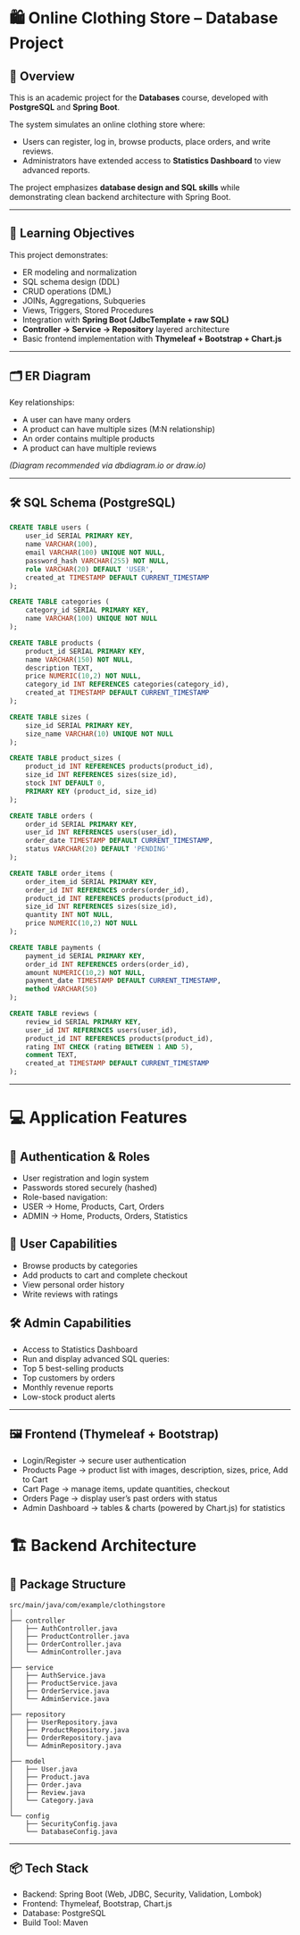 # 🛍️ Online Clothing Store – Database Project

## 📖 Overview
This is an academic project for the **Databases** course, developed with **PostgreSQL** and **Spring Boot**.

The system simulates an online clothing store where:
- Users can register, log in, browse products, place orders, and write reviews.
- Administrators have extended access to **Statistics Dashboard** to view advanced reports.

The project emphasizes **database design and SQL skills** while demonstrating clean backend architecture with Spring Boot.

---

## 🎯 Learning Objectives
This project demonstrates:
- ER modeling and normalization
- SQL schema design (DDL)
- CRUD operations (DML)
- JOINs, Aggregations, Subqueries
- Views, Triggers, Stored Procedures
- Integration with **Spring Boot (JdbcTemplate + raw SQL)**
- **Controller → Service → Repository** layered architecture
- Basic frontend implementation with **Thymeleaf + Bootstrap + Chart.js**

---

## 🗂️ ER Diagram
Key relationships:
- A user can have many orders
- A product can have multiple sizes (M:N relationship)
- An order contains multiple products
- A product can have multiple reviews

*(Diagram recommended via dbdiagram.io or draw.io)*

---

## 🛠️ SQL Schema (PostgreSQL)

```sql
CREATE TABLE users (
    user_id SERIAL PRIMARY KEY,
    name VARCHAR(100),
    email VARCHAR(100) UNIQUE NOT NULL,
    password_hash VARCHAR(255) NOT NULL,
    role VARCHAR(20) DEFAULT 'USER',
    created_at TIMESTAMP DEFAULT CURRENT_TIMESTAMP
);

CREATE TABLE categories (
    category_id SERIAL PRIMARY KEY,
    name VARCHAR(100) UNIQUE NOT NULL
);

CREATE TABLE products (
    product_id SERIAL PRIMARY KEY,
    name VARCHAR(150) NOT NULL,
    description TEXT,
    price NUMERIC(10,2) NOT NULL,
    category_id INT REFERENCES categories(category_id),
    created_at TIMESTAMP DEFAULT CURRENT_TIMESTAMP
);

CREATE TABLE sizes (
    size_id SERIAL PRIMARY KEY,
    size_name VARCHAR(10) UNIQUE NOT NULL
);

CREATE TABLE product_sizes (
    product_id INT REFERENCES products(product_id),
    size_id INT REFERENCES sizes(size_id),
    stock INT DEFAULT 0,
    PRIMARY KEY (product_id, size_id)
);

CREATE TABLE orders (
    order_id SERIAL PRIMARY KEY,
    user_id INT REFERENCES users(user_id),
    order_date TIMESTAMP DEFAULT CURRENT_TIMESTAMP,
    status VARCHAR(20) DEFAULT 'PENDING'
);

CREATE TABLE order_items (
    order_item_id SERIAL PRIMARY KEY,
    order_id INT REFERENCES orders(order_id),
    product_id INT REFERENCES products(product_id),
    size_id INT REFERENCES sizes(size_id),
    quantity INT NOT NULL,
    price NUMERIC(10,2) NOT NULL
);

CREATE TABLE payments (
    payment_id SERIAL PRIMARY KEY,
    order_id INT REFERENCES orders(order_id),
    amount NUMERIC(10,2) NOT NULL,
    payment_date TIMESTAMP DEFAULT CURRENT_TIMESTAMP,
    method VARCHAR(50)
);

CREATE TABLE reviews (
    review_id SERIAL PRIMARY KEY,
    user_id INT REFERENCES users(user_id),
    product_id INT REFERENCES products(product_id),
    rating INT CHECK (rating BETWEEN 1 AND 5),
    comment TEXT,
    created_at TIMESTAMP DEFAULT CURRENT_TIMESTAMP
);
```
---
# 💻 Application Features
## 🔑 Authentication & Roles
- User registration and login system
- Passwords stored securely (hashed)
- Role-based navigation:
- USER → Home, Products, Cart, Orders
- ADMIN → Home, Products, Orders, Statistics

## 🛒 User Capabilities
- Browse products by categories
- Add products to cart and complete checkout
- View personal order history
- Write reviews with ratings

## 🛠️ Admin Capabilities
- Access to Statistics Dashboard
- Run and display advanced SQL queries:
- Top 5 best-selling products
- Top customers by orders
- Monthly revenue reports
- Low-stock product alerts
---
## 🖼️ Frontend (Thymeleaf + Bootstrap)
- Login/Register → secure user authentication
- Products Page → product list with images, description, sizes, price, Add to Cart
- Cart Page → manage items, update quantities, checkout
- Orders Page → display user’s past orders with status
- Admin Dashboard → tables & charts (powered by Chart.js) for statistics
# 🏗️ Backend Architecture
## 📂 Package Structure
```
src/main/java/com/example/clothingstore
│
├── controller
│   ├── AuthController.java
│   ├── ProductController.java
│   ├── OrderController.java
│   └── AdminController.java
│
├── service
│   ├── AuthService.java
│   ├── ProductService.java
│   ├── OrderService.java
│   └── AdminService.java
│
├── repository
│   ├── UserRepository.java
│   ├── ProductRepository.java
│   ├── OrderRepository.java
│   └── AdminRepository.java
│
├── model
│   ├── User.java
│   ├── Product.java
│   ├── Order.java
│   ├── Review.java
│   └── Category.java
│
└── config
    ├── SecurityConfig.java
    └── DatabaseConfig.java
```
---
## 📦 Tech Stack
- Backend: Spring Boot (Web, JDBC, Security, Validation, Lombok)
- Frontend: Thymeleaf, Bootstrap, Chart.js
- Database: PostgreSQL
- Build Tool: Maven
